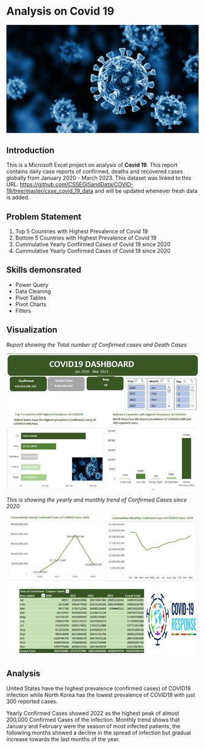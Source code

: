 # Analysis on Covid 19 

![](covid.jpg)

## Introduction
This is a Microsoft Excel project on analysis of **Covid 19**. 
This report contains daily case reports of confirmed, deaths and recovered cases globally from January 2020 - March 2023.
This dataset was linked to this URL: https://github.com/CSSEGISandData/COVID-19/tree/master/csse_covid_19_data
and will be updated whenever fresh data is added.

## Problem Statement
1. Top 5 Countries with Highest Prevalence of Covid 19
2. Bottom 5 Countries with Highest Prevalence of Covid 19
3. Cummulative Yearly Confirmed Cases of Covid 19 since 2020
4. Cummulative Yearly Confirmed Cases of Covid 19 since 2020

## Skills demonsrated
- Power Query
- Data Cleaning
- Pivot Tables
- Pivot Charts
- Filters

## Visualization
_Report showing the Total number of Confirmed cases and Death Cases_

![](Covid19.1.JPG)

_This is showing the yearly and monthly trend of Confirmed Cases since 2020_

![](COVID_19_2.JPG)

## Analysis
United States have the highest prevalence (confirmed cases) of COVID19 infection while
North Korea has the lowest prevalence of COVID19 with just 300 reported cases.

Yearly Confirmed Cases showed 2022 as the highest peak of almost 200,000 Confirmed Cases of the infection.
Monthly trend shows that January and February were the season of most infected patients, the followiing months showed a decline in the spread of infection
but gradual increase towards the last months of the year.



